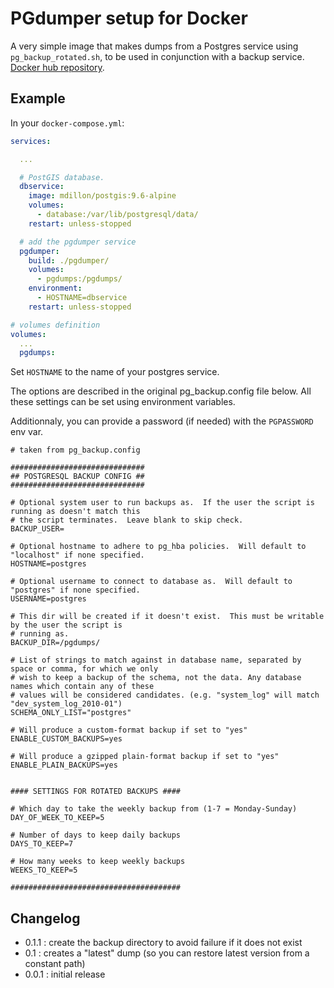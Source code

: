 # PGdumper setup for Docker

A very simple image that makes dumps from a Postgres service using `pg_backup_rotated.sh`, to be used in conjunction with a backup service. [Docker hub repository](https://hub.docker.com/r/olivierdalang/pgdumper/).

## Example

In your `docker-compose.yml`:

```yaml
services:

  ...

  # PostGIS database.
  dbservice:
    image: mdillon/postgis:9.6-alpine
    volumes:
      - database:/var/lib/postgresql/data/
    restart: unless-stopped

  # add the pgdumper service
  pgdumper:
    build: ./pgdumper/
    volumes:
      - pgdumps:/pgdumps/
    environment:
      - HOSTNAME=dbservice
    restart: unless-stopped

# volumes definition
volumes:
  ...
  pgdumps:
```

Set `HOSTNAME` to the name of your postgres service.

The options are described in the original pg_backup.config file below.
All these settings can be set using environment variables.

Additionnaly, you can provide a password (if needed) with the `PGPASSWORD` env var.

```
# taken from pg_backup.config

##############################
## POSTGRESQL BACKUP CONFIG ##
##############################
 
# Optional system user to run backups as.  If the user the script is running as doesn't match this
# the script terminates.  Leave blank to skip check.
BACKUP_USER=
 
# Optional hostname to adhere to pg_hba policies.  Will default to "localhost" if none specified.
HOSTNAME=postgres
 
# Optional username to connect to database as.  Will default to "postgres" if none specified.
USERNAME=postgres

# This dir will be created if it doesn't exist.  This must be writable by the user the script is
# running as.
BACKUP_DIR=/pgdumps/

# List of strings to match against in database name, separated by space or comma, for which we only
# wish to keep a backup of the schema, not the data. Any database names which contain any of these
# values will be considered candidates. (e.g. "system_log" will match "dev_system_log_2010-01")
SCHEMA_ONLY_LIST="postgres"
 
# Will produce a custom-format backup if set to "yes"
ENABLE_CUSTOM_BACKUPS=yes
 
# Will produce a gzipped plain-format backup if set to "yes"
ENABLE_PLAIN_BACKUPS=yes
 
 
#### SETTINGS FOR ROTATED BACKUPS ####
 
# Which day to take the weekly backup from (1-7 = Monday-Sunday)
DAY_OF_WEEK_TO_KEEP=5
 
# Number of days to keep daily backups
DAYS_TO_KEEP=7
 
# How many weeks to keep weekly backups
WEEKS_TO_KEEP=5
 
######################################
```

## Changelog

- 0.1.1 : create the backup directory to avoid failure if it does not exist
- 0.1 : creates a "latest" dump (so you can restore latest version from a constant path)
- 0.0.1 : initial release